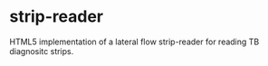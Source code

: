strip-reader
============
HTML5 implementation of a lateral flow strip-reader for reading TB diagnositc strips.
